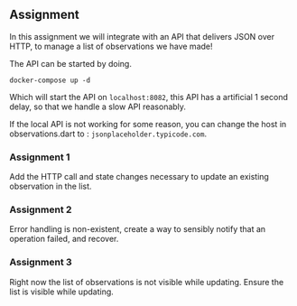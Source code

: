 Assignment 
-----------------------------
In this assignment we will integrate with an API that delivers JSON over HTTP, to manage a list of observations we have made!

The API can be started by doing.

``` docker-compose up -d ```

Which will start the API on ```localhost:8082```, this API has a artificial 1 second delay, so that we handle a slow API reasonably.

If the local API is not working for some reason, you can change the host in observations.dart to : ```jsonplaceholder.typicode.com```.

### Assignment 1
Add the HTTP call and state changes necessary to update an existing observation in the list.

### Assignment 2
Error handling is non-existent, create a way to sensibly notify that an operation failed, and recover.

### Assignment 3
Right now the list of observations is not visible while updating. Ensure the list is visible while updating.
